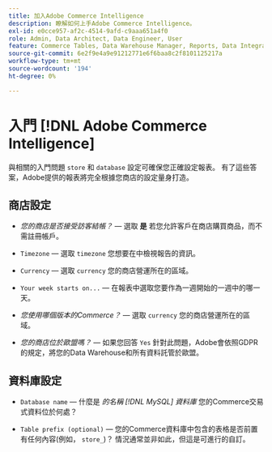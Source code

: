 ```yaml
---
title: 加入Adobe Commerce Intelligence
description: 瞭解如何上手Adobe Commerce Intelligence。
exl-id: e0cce957-af2c-4514-9afd-c9aaa651a4f0
role: Admin, Data Architect, Data Engineer, User
feature: Commerce Tables, Data Warehouse Manager, Reports, Data Integration
source-git-commit: 6e2f9e4a9e91212771e6f6baa8c2f8101125217a
workflow-type: tm+mt
source-wordcount: '194'
ht-degree: 0%

---
```


# 入門 [!DNL Adobe Commerce Intelligence]

與相關的入門問題 `store` 和 `database` 設定可確保您正確設定報表。 有了這些答案，Adobe提供的報表將完全根據您商店的設定量身打造。

## 商店設定

- *您的商店是否接受訪客結帳？*  — 選取 **是** 若您允許客戶在商店購買商品，而不需註冊帳戶。

- `Timezone`  — 選取 `timezone` 您想要在中檢視報告的資訊。

- `Currency`  — 選取 `currency` 您的商店營運所在的區域。

- `Your week starts on...`  — 在報表中選取您要作為一週開始的一週中的哪一天。

- *您使用哪個版本的Commerce？*  — 選取 `currency` 您的商店營運所在的區域。

- *您的商店位於歐盟嗎？*  — 如果您回答 `Yes` 針對此問題，Adobe會依照GDPR的規定，將您的Data Warehouse和所有資料託管於歐盟。

## 資料庫設定

- `Database name`  — 什麼是 *的名稱 [!DNL MySQL] 資料庫* 您的Commerce交易式資料位於何處？

- `Table prefix (optional)`  — 您的Commerce資料庫中包含的表格是否前置有任何內容(例如， `store_`)？ 情況通常並非如此，但這是可進行的自訂。
